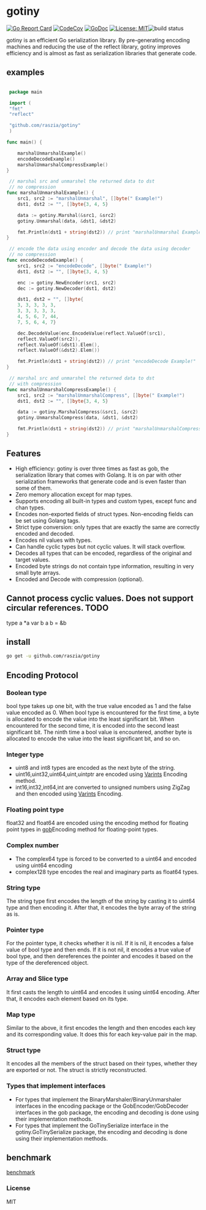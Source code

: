 
# gotiny

   [![Go Report Card](https://goreportcard.com/badge/github.com/raszia/gotiny)](https://goreportcard.com/report/github.com/raszia/gotiny) [![CodeCov](https://codecov.io/gh/raszia/gotiny/branch/master/graph/badge.svg)](https://codecov.io/gh/raszia/gotiny) [![GoDoc](https://godoc.org/github.com/raszia/gotiny?status.svg)](https://godoc.org/github.com/raszia/gotiny) [![License: MIT](https://img.shields.io/badge/License-MIT-yellow.svg)](https://github.com/raszia/gotiny/blob/master/LICENSE)![build status](https://github.com/raszia/gotiny/actions/workflows/go.yml/badge.svg)

gotiny is an efficient Go serialization library. By pre-generating encoding machines and reducing the use of the reflect library, gotiny improves efficiency and is almost as fast as serialization libraries that generate code.

## examples

```go

 package main

 import (
 "fmt"
 "reflect"

 "github.com/raszia/gotiny"
 )

func main() {

    marshalUnmarshalExample()
    encodeDecodeExample()
    marshalUnmarshalCompressExample()
}

 // marshal src and unmarshel the returned data to dst
 // no compression
func marshalUnmarshalExample() {
    src1, src2 := "marshalUnmarshal", []byte(" Example!")
    dst1, dst2 := "", []byte{3, 4, 5}

    data := gotiny.Marshal(&src1, &src2)
    gotiny.Unmarshal(data, &dst1, &dst2)

    fmt.Println(dst1 + string(dst2)) // print "marshalUnmarshal Example!"
}

 // encode the data using encoder and decode the data using decoder
 // no compression
func encodeDecodeExample() {
    src1, src2 := "encodeDecode", []byte(" Example!")
    dst1, dst2 := "", []byte{3, 4, 5}

    enc := gotiny.NewEncoder(src1, src2)
    dec := gotiny.NewDecoder(dst1, dst2)

    dst1, dst2 = "", []byte{
    3, 3, 3, 3, 3,
    3, 3, 3, 3, 3,
    4, 5, 6, 7, 44,
    7, 5, 6, 4, 7}

    dec.DecodeValue(enc.EncodeValue(reflect.ValueOf(src1),
    reflect.ValueOf(src2)),
    reflect.ValueOf(&dst1).Elem(),
    reflect.ValueOf(&dst2).Elem())

    fmt.Println(dst1 + string(dst2)) // print "encodeDecode Example!"
}

 // marshal src and unmarshel the returned data to dst
 // with compression
func marshalUnmarshalCompressExample() {
    src1, src2 := "marshalUnmarshalCompress", []byte(" Example!")
    dst1, dst2 := "", []byte{3, 4, 5}

    data := gotiny.MarshalCompress(&src1, &src2)
    gotiny.UnmarshalCompress(data, &dst1, &dst2)

    fmt.Println(dst1 + string(dst2)) // print "marshalUnmarshalCompress Example!"
}
```

## Features

- High efficiency: gotiny is over three times as fast as gob, the serialization library that comes with Golang. It is on par with other serialization frameworks that generate code and is even faster than some of them.
- Zero memory allocation except for map types.
- Supports encoding all built-in types and custom types, except func and chan types.
- Encodes non-exported fields of struct types. Non-encoding fields can be set using Golang tags.
- Strict type conversion: only types that are exactly the same are correctly encoded and decoded.
- Encodes nil values with types.
- Can handle cyclic types but not cyclic values. It will stack overflow.
- Decodes all types that can be encoded, regardless of the original and target values.
- Encoded byte strings do not contain type information, resulting in very small byte arrays.
- Encoded and Decode with compression (optional).

## Cannot process cyclic values. Does not support circular references. TODO

 type a *a
 var b a
 b = &b

## install

```bash
go get -u github.com/raszia/gotiny
```

## Encoding Protocol

### Boolean type

bool type takes up one bit, with the true value encoded as 1 and the false value encoded as 0. When bool type is encountered for the first time, a byte is allocated to encode the value into the least significant bit. When encountered for the second time, it is encoded into the second least significant bit. The ninth time a bool value is encountered, another byte is allocated to encode the value into the least significant bit, and so on.

### Integer type

- uint8 and int8 types are encoded as the next byte of the string.
- uint16,uint32,uint64,uint,uintptr are encoded using [Varints](https://developers.google.com/protocol-buffers/docs/encoding#varints) Encoding method.
- int16,int32,int64,int are converted to unsigned numbers using ZigZag and then encoded using [Varints](https://developers.google.com/protocol-buffers/docs/encoding#varints) Encoding.

### Floating point type

float32 and float64 are encoded using the encoding method for floating point types in [gob](https://golang.org/pkg/encoding/gob/)Encoding method for floating-point types.

### Complex number

- The complex64 type is forced to be converted to a uint64 and encoded using uint64 encoding
- complex128 type encodes the real and imaginary parts as float64 types.

### String type

The string type first encodes the length of the string by casting it to uint64 type and then encoding it. After that, it encodes the byte array of the string as is.

### Pointer type

For the pointer type, it checks whether it is nil. If it is nil, it encodes a false value of bool type and then ends. If it is not nil, it encodes a true value of bool type, and then dereferences the pointer and encodes it based on the type of the dereferenced object.

### Array and Slice type

It first casts the length to uint64 and encodes it using uint64 encoding. After that, it encodes each element based on its type.

### Map type

Similar to the above, it first encodes the length and then encodes each key and its corresponding value. It does this for each key-value pair in the map.

### Struct type

It encodes all the members of the struct based on their types, whether they are exported or not. The struct is strictly reconstructed.

### Types that implement interfaces

- For types that implement the BinaryMarshaler/BinaryUnmarshaler interfaces in the encoding package or the GobEncoder/GobDecoder interfaces in the gob package, the encoding and decoding is done using their implementation methods.
- For types that implement the GoTinySerialize interface in the gotiny.GoTinySerialize package, the encoding and decoding is done using their implementation methods.

## benchmark

[benchmark](https://github.com/niubaoshu/go_serialization_benchmarks)

### License

MIT
